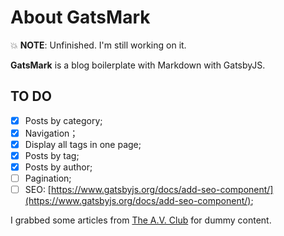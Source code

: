 # About GatsMark

💥 **NOTE**: Unfinished. I'm still working on it.

**GatsMark** is a blog boilerplate with Markdown with GatsbyJS.

## TO DO
- [x] Posts by category;
- [x] Navigation；
- [x] Display all tags in one page;
- [x] Posts by tag;
- [x] Posts by author;
- [ ] Pagination;
- [ ] SEO: [https://www.gatsbyjs.org/docs/add-seo-component/](https://www.gatsbyjs.org/docs/add-seo-component/);

I grabbed some articles from [The A.V. Club](https://www.avclub.com/) for dummy content.